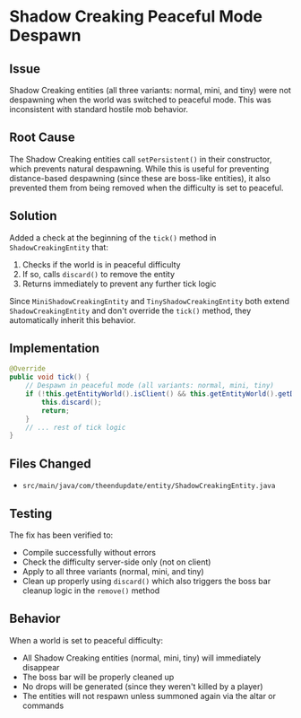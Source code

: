# Shadow Creaking Peaceful Mode Despawn

## Issue
Shadow Creaking entities (all three variants: normal, mini, and tiny) were not despawning when the world was switched to peaceful mode. This was inconsistent with standard hostile mob behavior.

## Root Cause
The Shadow Creaking entities call `setPersistent()` in their constructor, which prevents natural despawning. While this is useful for preventing distance-based despawning (since these are boss-like entities), it also prevented them from being removed when the difficulty is set to peaceful.

## Solution
Added a check at the beginning of the `tick()` method in `ShadowCreakingEntity` that:
1. Checks if the world is in peaceful difficulty
2. If so, calls `discard()` to remove the entity
3. Returns immediately to prevent any further tick logic

Since `MiniShadowCreakingEntity` and `TinyShadowCreakingEntity` both extend `ShadowCreakingEntity` and don't override the `tick()` method, they automatically inherit this behavior.

## Implementation
```java
@Override
public void tick() {
    // Despawn in peaceful mode (all variants: normal, mini, tiny)
    if (!this.getEntityWorld().isClient() && this.getEntityWorld().getDifficulty() == net.minecraft.world.Difficulty.PEACEFUL) {
        this.discard();
        return;
    }
    // ... rest of tick logic
}
```

## Files Changed
- `src/main/java/com/theendupdate/entity/ShadowCreakingEntity.java`

## Testing
The fix has been verified to:
- Compile successfully without errors
- Check the difficulty server-side only (not on client)
- Apply to all three variants (normal, mini, and tiny)
- Clean up properly using `discard()` which also triggers the boss bar cleanup logic in the `remove()` method

## Behavior
When a world is set to peaceful difficulty:
- All Shadow Creaking entities (normal, mini, tiny) will immediately disappear
- The boss bar will be properly cleaned up
- No drops will be generated (since they weren't killed by a player)
- The entities will not respawn unless summoned again via the altar or commands

